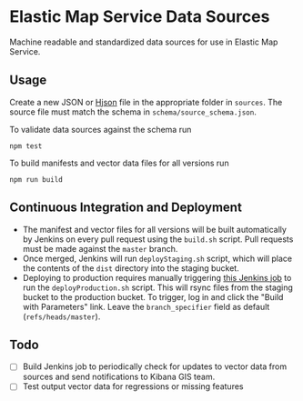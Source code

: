 # Elastic Map Service Data Sources

Machine readable and standardized data sources for use in Elastic Map Service.

## Usage

Create a new JSON or [Hjson](http://hjson.org) file in the appropriate folder in `sources`. The source file must match the schema in `schema/source_schema.json`.

To validate data sources against the schema run

```node
npm test
```

To build manifests and vector data files for all versions run

```node
npm run build
```

## Continuous Integration and Deployment

- The manifest and vector files for all versions will be built automatically by Jenkins on every pull request using the `build.sh` script. Pull requests must be made against the `master` branch. 
- Once merged, Jenkins will run `deployStaging.sh` script, which will place the contents of the `dist` directory into the staging bucket.
- Deploying to production requires manually triggering [this Jenkins job](https://kibana-ci.elastic.co/job/elastic+ems-file-service+deploy/) to run the `deployProduction.sh` script. This will rsync files from the staging bucket to the production bucket. To trigger, log in and click the "Build with Parameters" link. Leave the `branch_specifier` field as default (`refs/heads/master`).

## Todo

- [ ] Build Jenkins job to periodically check for updates to vector data from sources and send notifications to Kibana GIS team.
- [ ] Test output vector data for regressions or missing features
